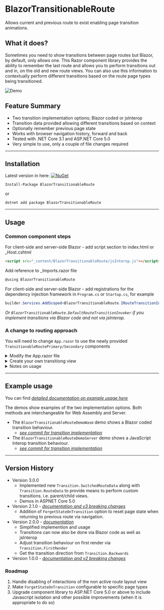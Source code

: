 # BlazorTransitionableRoute
Allows current and previous route to exist enabling page transition animations.

## What it does?
Sometimes you need to show transitions between page routes but Blazor, by default, only allows one.  This Razor component library provides the ability to remember the last route and allows you to perform transitions out and in, on the old and new route views.  You can also use this information to contextually perform different transitions based on the route page types being transitioned.

![Demo](demo/BlazorTransitionableRouteDemo.gif)

## Feature Summary
* Two transition implementation options; Blazor coded or jsInterop
* Transition data provided allowing different transitions based on context
* Optionally remember previous page state
* Works with browser navigation history, forward and back 
* Tested with .NET Core 3.1 and ASP.NET Core 5.0 
* Very simple to use, only a couple of file changes required

---

## Installation

Latest version in here:  [![NuGet](https://img.shields.io/nuget/v/BlazorTransitionableRoute.svg)](https://www.nuget.org/packages/BlazorTransitionableRoute/)

```
Install-Package BlazorTransitionableRoute
```
or 
```
dotnet add package BlazorTransitionableRoute
```

---

## Usage

### Common component steps

For client-side and server-side Blazor - add script section to index.html or _Host.cshtml

```html
<script src="_content/BlazorTransitionableRoute/jsInterop.js"></script>
```

Add reference to _Imports.razor file
```C#
@using BlazorTransitionableRoute
```

For client-side and server-side Blazor - add registrations for the dependency injection framework in `Program.cs` or `Startup.cs`, for example
```C#
builder.Services.AddScoped<BlazorTransitionableRoute.IRouteTransitionInvoker, MyRouteTransitionInvoker>();
```
*Or `BlazorTransitionableRoute.DefaultRouteTransitionInvoker` if you implement transitions via Blazor code and not via jsInterop.*

### A change to routing approach
You will need to change `App.razor` to use the newly provided `TransitionableRoutePrimary/Secondary` components

<details>
<summary>Modify the App.razor file</summary>

Modify the App.razor file to take advantage of the transitionable route layouts and view.  This means moving the `MainLayout` to be more explicit in the app router and providing a more container like `MyViewLayout` as the default layouts. You can see below the simple use of primary and secondary route views. The `TransitionableRoutePrimary / Secondary` modify the `RouteData` passed to each inner `TransitionableRouteView` based on the active state, which is swapped after each navigation to preserve component instances.

```html
<Router AppAssembly="@typeof(Program).Assembly">
    <Found Context="routeData">
        <LayoutView Layout="@typeof(MainLayout)">
            <TransitionableRoutePrimary RouteData="@routeData" ForgetStateOnTransition="true">
                <TransitionableRouteView DefaultLayout="@typeof(MyViewLayout)" />
            </TransitionableRoutePrimary>
            <TransitionableRouteSecondary RouteData="@routeData" ForgetStateOnTransition="true">
                <TransitionableRouteView DefaultLayout="@typeof(MyViewLayout)" />
            </TransitionableRouteSecondary>
        </LayoutView>
    </Found>
    <NotFound>
        <LayoutView Layout="@typeof(MainLayout)">
            <p>Sorry, there's nothing at this address.</p>
        </LayoutView>
    </NotFound>
</Router>
```
</details>

<details>
<summary>Create your own transitiong view</summary>

This example code shows the Blazor coded implementation.  For jsInterop see the example usage section below.
```html
@inherits TransitionableLayoutComponent

<div class="@transitioningClass">
    @Body
</div>

@code {
    private string transitioningDirection => Transition.Backwards ? "Up" : "Down";

    private string transitioningClass => Transition.FirstRender ? "" : Transition.IntoView
        ? $"animate__fadeIn{transitioningDirection} animate__faster animate__animated"
         : $"animate__fadeOut{transitioningDirection} animate__faster animate__animated";
}
```
*`Transition` parameter is provided by the inherited `TransitionableLayoutComponent`*

</details>

<details>
<summary>Notes on usage</summary>

* This library does not provide animation styles, it simply provides the means to hook into how and when to trigger them.
* If you need to remember page state, to keep track of scroll position for example, you will need to set `ForgetStateOnTransition` to `false`
* If you need to handle in-app back buttons then use the jsInterop to call the native back i.e. `window.history.back();`
* Depending on your transition library used, you will need to handle the z-order of the layout views (or by other means) to cope with interacting with the current route

</details>

---

## Example usage
You can find *[detailed documentation on example usage here](README-EXAMPLE.md)*

The demos show examples of the two implementation options. Both methods are interchangeable for Web Assembly and Server.
* The `BlazorTransitionableRouteDemoWasm` demo shows a Blazor coded transition behaviour. 
  * *[see commit for transition implementation](https://github.com/JByfordRew/BlazorTransitionableRoute/commit/ee2de3b564f7891932ce9e7e96cc58b86a32f94d)*
* The `BlazorTransitionableRouteDemoServer` demo shows a JavaScript Interop transition behaviour. 
  * *[see commit for transition implementation](https://github.com/JByfordRew/BlazorTransitionableRoute/commit/b11dcdd3733466fdaca1769d93d0bd062fb7a1d9)*

---

## Version History
* Version 3.0.0
  * Implemented new `Transition.SwitchedRouteData` along with `Transition.RouteData` to provide means to perform custom transitions. i.e. parent/child views.
  * Demos in ASPNET Core 5.0
* Version 2.1.0 - *[documentation and v3 breaking changes](README-V2.md)*
  * Addition of `ForgetStateOnTransition` option to reset page state when returning to previous route via navigation.
* Version 2.0.0 - *[documentation](README-V2.md)*
  * Simplified implemention and usage
  * Transitions can now also be done via Blazor code as well as jsInterop
  * Adjust transition behaviour on first render via `Transition.FirstRender`
  * Get the transition direction from `Transition.Backwards`
* Version 1.0.0 - *[documentation and v2 breaking changes](README-V1.md)*

### Roadmap
1. Handle disabling of interactions of the non active route layout view
1. Make `ForgetStateOnTransition` configurable to specific page types
1. Upgrade component library to ASP.NET Core 5.0 or above to include Javascript isolation and other possible improvements (when it is appropriate to do so)
